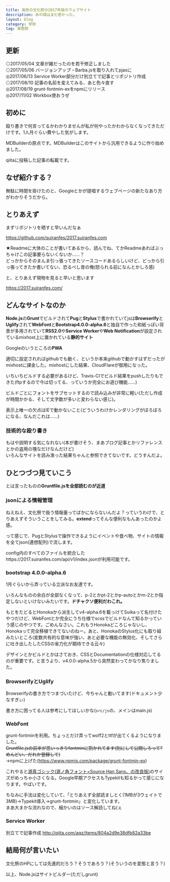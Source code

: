 ```yaml
---
title: 高校の文化祭の2017年版のウェブサイト
description: あの頃はまだ若かった。
layout: blog
category: 学校
tag: 翠巒祭
---
```


## 更新

◎2017/05/04 文章が雑だったのを若干修正しました  
◎2017/05/06 バージョンアップ・Barba.jsを取り入れてpjaxに  
◎2017/06/13 Service Worker部分だけ別立てで記事とリポジトリ作成  
◎2017/08/10 記事の名前を変えてみる、あと色々直す  
◎2017/08/19 grunt-fontmin-exをnpmにリリース  
◎2017/11/02 Workbox使おうぜ  

## 初めに

殴り書きで何言ってるかわかりませんが私が何やったかわからなくなってきただけです。1人月ぐらい費やした気がします。

MDBuilderの原点です。MDBuilderはこのサイトから汎用できるように作り始めました。

qiitaに投稿した記事の転載です。

## なぜ紹介する？

無駄に時間を掛けたのと、Googleとかが提唱するウェブページの新たなあり方がわかりそうだから。

## とりあえず

まずリポジトリを晒すと早いんだなぁ

https://github.com/suiranfes/2017.suiranfes.com

★Readmeに大体のことが書いてあるから、読んでね、てかReadmeあればぶっちゃけこの記事要らないくないか……？  
どっかからそのまんま引っ張ってきたソースコードあるらしいけど、どっから引っ張ってきたか書いてない、恐るべし昔の俺(怒られる前になんとかしろ感)

と、とりあえず現物を見ると早いと思います

https://2017.suiranfes.com/

## どんなサイトなのか

**Node.js**の**Grunt**でビルドされて**Pug**と**Stylus**で書かれていてjsは**Browserify**と**Uglify**されて**WebFont**と**Bootstrap4.0.0-alpha.6**と独自で作った和紙っぽい背景が多用されていて**RSS2.0**や**Service Worker**や**Web Notification**が設定されているmixhost上に置かれている**静的サイト**

Googleのいうところの**PWA**

適切に設定されればgithubでも動く、というか本来githubで動かすはずだったがmixhostに課金した。mixhostにした結果、CloudFlareが御用になった。

いちいちビルドする必要があるけど、Travis-CIでビルド結果をpushしたりもできた(ftpするので今は切ってる、っていうか完全にお遊び機能……)

ビルドごとにフォントをサブセットするので読み込みが非常に軽い(ただし作成が時間かかる、そして文字数が多いと変わらない感じ)。

表示上唯一の欠点はIEで動かないこと(どういうわけかレンダリングがぼろぼろになる、なんだこれは……)

### 技術的な殴り書き

もはや説明する気になれない(本が書けそう、まあブログ記事とかリファレンスとかの盗用の塊なだけなんだけど)  
いろんなサイトを読み漁った結果ちゃんと参照できてないです。どうすんだよ。

## ひとつづつ見ていこう

とは言ったものの**Gruntfile.jsを全部読むのが近道**

### jsonによる情報管理

ねえねえ、文化祭で扱う情報量ってばかにならないんだよ？っていうわけで、とりあえずそういうことをしてみる。**extend**ってそんな便利なもんあったのかよ感。

って感じで、PugとStylusで操作できるようにイベントや食べ物、サイトの情報を全てjson(連想配列)で流します。

config内のすべてのファイルを統合したhttps://2017.suiranfes.com/api/v1/index.jsonが利用可能です。

### bootstrap 4.0.0-alpha.6

1月ぐらいから弄っている立派なお友達です。

いろんなものの余白が全部なくなって、p-2とかpt-2とかp-autoとかm-2とか指定しないといけないみたいです。**ドチャクソ便利だわこれ。**

もとをたどるとHonokaから派生してv4-alpha.6を載っけてSuikaって名付けたやつだけど、WebFontとか完全にうち仕様でscssでビルドなんて知るかっていう感じのやつです。ごめんなさい。これもうHonokaどころじゃないし、Honokaって完全移植できてないのねー。あと、HonokaのStylus化にも取り組みたいところ(変数共有的な意味が強い、あと必要な機能の無効化、そしてさらに吐き出したしたCSSの省力化が期待できる云々)

デザインとかビルドとかはさておき、CSSとDocumentationの仕様対応してるのが重要です。と言うより、v4.0.0-alpha.5から突然変わってかなり焦りました。

### BrowserifyとUglify

Browserifyの書き方でつまづいたけど、今ちゃんと動いてます(ドキュメント少なすぎぃ)

書き方に困ってる人は参考にしてほしいかな(`src/js`の、メインはmain.js)

### WebFont

grunt-fontminを利用。ちょっとだけ弄ってwoff2とttfが出てくるようになりました。  
~~Gruntfile.jsの前半が思いっきりfontminに割かれてます(別にして公開しろって?めんどい、だれか登録して)~~  
→npmに上げた(https://www.npmjs.com/package/grunt-fontmin-ex)

これやると[源真ゴシック(源ノ角フォント=Source Han Sans、の改良版)](http://jikasei.me/font/genshin/)のサイズがめっちゃ小さくなる。Google早期アクセスもTypekitも知るかって感じになります。やばいです。

ちなみに手法は変化していて、「とりあえず全部読ましとく(1MBが3ウェイトで3MB)→Typekit導入→grunt-fontmin」と変化しています。  
まあ大まかな流れなので、細かいのはソース解読してね(ぇ

### Service Worker

別立てで記事作成 http://qiita.com/aqz/items/804a2d9e38dfb82a33be

## 結局何が言いたい

文化祭のHPにしては先進的だろう？そうであろう？(そういうのを変態と言う？)

以上、Node.jsはサイトビルダー(ただしgrunt)
